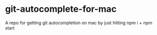 # git-autocomplete-for-mac
A repo for getting git autocompletion on mac by just hitting npm i + npm start
